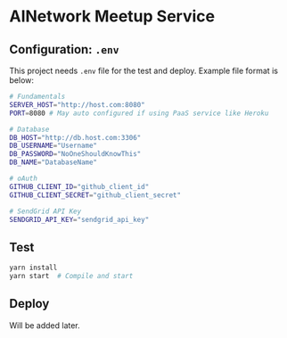 # AINetwork Meetup Service

## Configuration: `.env`

This project needs `.env` file for the test and deploy. Example file format is below:
```bash
# Fundamentals
SERVER_HOST="http://host.com:8080"
PORT=8080 # May auto configured if using PaaS service like Heroku

# Database
DB_HOST="http://db.host.com:3306"
DB_USERNAME="Username"
DB_PASSWORD="NoOneShouldKnowThis"
DB_NAME="DatabaseName"

# oAuth
GITHUB_CLIENT_ID="github_client_id"
GITHUB_CLIENT_SECRET="github_client_secret"

# SendGrid API Key
SENDGRID_API_KEY="sendgrid_api_key"

```

## Test

```bash
yarn install
yarn start  # Compile and start
```

## Deploy

Will be added later.